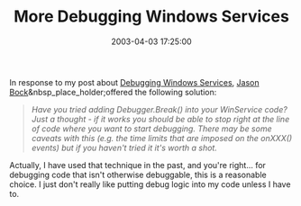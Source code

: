 ﻿---
layout: post
title: "More Debugging Windows Services"
comments: false
date: 2003-04-03 17:25:00
categories:
 - Technology
subtext-id: 85bb1347-8cf4-4a85-a96e-f9fa775de234
alias: /blog/More-Debugging-Windows-Services.aspx
---


In response to my post about [Debugging Windows Services](http://www.peterprovost.org/2003/04/03.html#a180), [Jason Bock](http://www.jasonbock.net/rss.xml)&nbsp_place_holder;offered the following solution:

> _Have you tried adding Debugger.Break() into your WinService code? Just a thought - if it works you should be able to stop right at the line of code where you want to start debugging. There may be some caveats with this (e.g. the time limits that are imposed on the onXXX() events) but if you haven't tried it it's worth a shot._

Actually, I have used that technique in the past, and you're right... for debugging code that isn't otherwise debuggable, this is a reasonable choice. I just don't really like putting debug logic into my code unless I have to.
